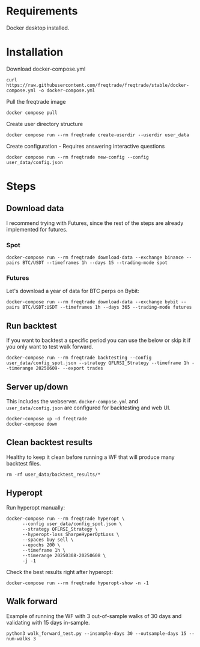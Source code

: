 
# Requirements

Docker desktop installed.

# Installation

Download docker-compose.yml
```
curl https://raw.githubusercontent.com/freqtrade/freqtrade/stable/docker-compose.yml -o docker-compose.yml
```
Pull the freqtrade image
```
docker compose pull
```

Create user directory structure
```
docker compose run --rm freqtrade create-userdir --userdir user_data
```

Create configuration - Requires answering interactive questions
```
docker compose run --rm freqtrade new-config --config user_data/config.json
```


# Steps


## Download data

I recommend trying with Futures, since the rest of the steps are already implemented for futures.

### Spot
```
docker-compose run --rm freqtrade download-data --exchange binance --pairs BTC/USDT --timeframes 1h --days 15 --trading-mode spot
```
### Futures
Let's download a year of data for BTC perps on Bybit:
```
docker-compose run --rm freqtrade download-data --exchange bybit --pairs BTC/USDT:USDT --timeframes 1h --days 365 --trading-mode futures
```

## Run backtest

If you want to backtest a specific period you can use the below or skip it if you only want to test walk forward.
 ```
docker-compose run --rm freqtrade backtesting --config user_data/config_spot.json --strategy QFLRSI_Strategy --timeframe 1h --timerange 20250609- --export trades
```

## Server up/down
This includes the webserver. `docker-compose.yml` and `user_data/config.json` are configured for backtesting and web UI.

```
docker-compose up -d freqtrade
docker-compose down  
```

## Clean backtest results
Healthy to keep it clean before running a WF that will produce many backtest files.
```
rm -rf user_data/backtest_results/*
```

## Hyperopt
Run hyperopt manually:
```
docker-compose run --rm freqtrade hyperopt \
      --config user_data/config_spot.json \
      --strategy QFLRSI_Strategy \
      --hyperopt-loss SharpeHyperOptLoss \
      --spaces buy sell \
      --epochs 200 \
      --timeframe 1h \
      --timerange 20250308-20250608 \
      -j -1
```
Check the best results right after hyperopt:
```
docker-compose run --rm freqtrade hyperopt-show -n -1
```


## Walk forward

Example of running the WF with 3 out-of-sample walks of 30 days and validating with 15 days in-sample.
```
python3 walk_forward_test.py --insample-days 30 --outsample-days 15 --num-walks 3      
```